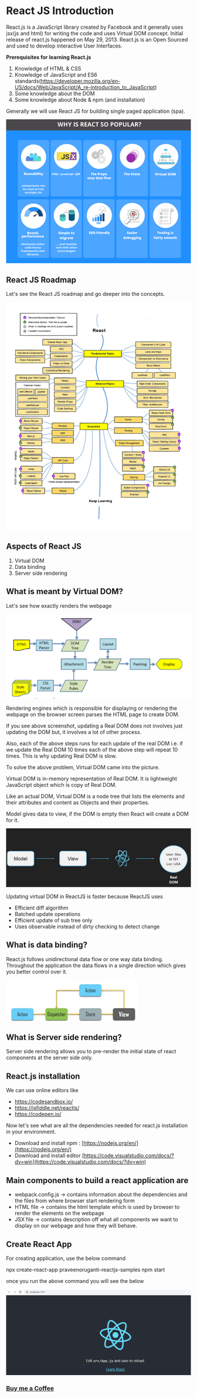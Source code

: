 # React JS Introduction

React.js is a JavaScript library created by Facebook and it generally uses jsx(js and html) for writing the code and uses Virtual DOM concept.
Initial release of react.js happened on May 29, 2013.
React.js is an Open Sourced and used to develop interactive User Interfaces.

**Prerequisites for learning React.js**

1. Knowledge of HTML & CSS
2. Knowledge of JavaScript and ES6 standards(https://developer.mozilla.org/en-US/docs/Web/JavaScript/A_re-introduction_to_JavaScript)
3. Some knowledge about the DOM
4. Some knowledge about Node & npm (and installation)

Generally we will use React JS for building single paged application (spa).

![screenshot of the app](https://raw.githubusercontent.com/praveenoruganti/praveenoruganti-reactjs/master/1_Introduction/images/reactjs.png)


## React JS Roadmap

Let's see the React JS roadmap and go deeper into the concepts.

![screenshot of the app](https://raw.githubusercontent.com/praveenoruganti/praveenoruganti-reactjs/master/1_Introduction/images/roadmap.jpg)

## Aspects of React JS

1. Virtual DOM
2. Data binding
3. Server side rendering

## What is meant by Virtual DOM?

Let's see how exactly renders the webpage

![screenshot of the app](https://raw.githubusercontent.com/praveenoruganti/praveenoruganti-reactjs/master/1_Introduction/images/virtualdom.png)

Rendering engines which is responsible for displaying or rendering the webpage on the browser screen parses the HTML page to create DOM.

If you see above screenshot, updating a Real DOM does not involves just updating the DOM but, it involves a lot of other process.

Also, each of the above steps runs for each update of the real DOM i.e. if we update the Real DOM 10 times each of the above step will repeat 10 times. This is why updating Real DOM is slow.

To solve the above problem, Virtual DOM came into the picture.

Virtual DOM is in-memory representation of Real DOM. It is lightweight JavaScript object which is copy of Real DOM.

Like an actual DOM, Virtual DOM is a node tree that lists the elements and their attributes and content as Objects and their properties.

Model gives data to view, if the DOM is empty then React will create a DOM for it.

![screenshot of the app](https://raw.githubusercontent.com/praveenoruganti/praveenoruganti-reactjs/master/1_Introduction/images/virtualdom1.png)

Updating virtual DOM in ReactJS is faster because ReactJS uses
- Efficient diff algorithm
- Batched update operations
- Efficient update of sub tree only
- Uses observable instead of dirty checking to detect change

## What is data binding?
React.js follows unidirectional data flow or one way data binding.
Throughout the application the data flows in a single direction which gives you better control over it.

![screenshot of the app](https://raw.githubusercontent.com/praveenoruganti/praveenoruganti-reactjs/master/1_Introduction/images/databinding.png)

## What is Server side rendering?
Server side rendering allows you to pre-render the initial state of react components at the server side only.

## React.js installation

We can use online editors like
- https://codesandbox.io/
- https://jsfiddle.net/reactjs/
- https://codepen.io/

Now let's see what are all the dependencies needed for react.js installation in your environment.
- Download and install npm : [https://nodejs.org/en/](https://nodejs.org/en/)
- Download and install editor [https://code.visualstudio.com/docs/?dv=win](https://code.visualstudio.com/docs/?dv=win)

## Main components to build a react application are
- webpack.config.js -> contains information about the dependencies and the files from where browser start rendering form
- HTML file -> contains the html template which is used by browser to render the elements on the webpage
- JSX file -> contains description off what all components we want to display on our webpage and how they will behave.

## Create React App
For creating application, use the below command

npx create-react-app praveenoruganti-reactjs-samples
npm start

once you run the above command you will see the below

![screenshot of the app](https://raw.githubusercontent.com/praveenoruganti/praveenoruganti-reactjs/master/1_Introduction/images/reactjs1.png)


### [Buy me a Coffee](http://bit.ly/2WryDT8)
